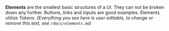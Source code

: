 **Elements** are the smallest basic structures of a UI. They can not be broken down any further. Buttons, links and inputs are good examples. Elements utilize *Tokens*. *(Everything you see here is user editable, to change or remove this text, see `/docs/elements.md`)*
